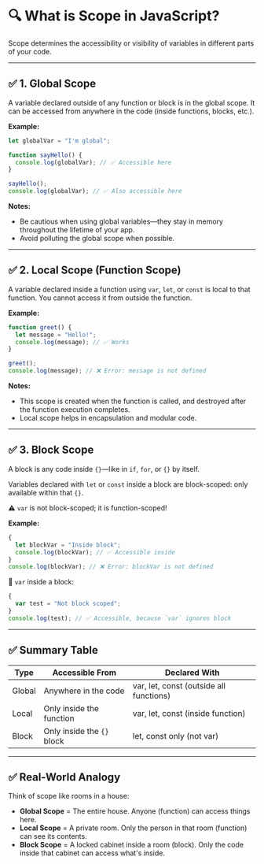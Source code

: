 # 🔍 What is Scope in JavaScript?

Scope determines the accessibility or visibility of variables in different parts of your code.

---

## ✅ 1. Global Scope

A variable declared outside of any function or block is in the global scope. It can be accessed from anywhere in the code (inside functions, blocks, etc.).

**Example:**

```javascript
let globalVar = "I'm global";

function sayHello() {
  console.log(globalVar); // ✅ Accessible here
}

sayHello();
console.log(globalVar); // ✅ Also accessible here
```

**Notes:**

- Be cautious when using global variables—they stay in memory throughout the lifetime of your app.
- Avoid polluting the global scope when possible.

---

## ✅ 2. Local Scope (Function Scope)

A variable declared inside a function using `var`, `let`, or `const` is local to that function. You cannot access it from outside the function.

**Example:**

```javascript
function greet() {
  let message = "Hello!";
  console.log(message); // ✅ Works
}

greet();
console.log(message); // ❌ Error: message is not defined
```

**Notes:**

- This scope is created when the function is called, and destroyed after the function execution completes.
- Local scope helps in encapsulation and modular code.

---

## ✅ 3. Block Scope

A block is any code inside `{}`—like in `if`, `for`, or `{}` by itself.

Variables declared with `let` or `const` inside a block are block-scoped: only available within that `{}`.

⚠️ `var` is not block-scoped; it is function-scoped!

**Example:**

```javascript
{
  let blockVar = "Inside block";
  console.log(blockVar); // ✅ Accessible inside
}
console.log(blockVar); // ❌ Error: blockVar is not defined
```

🚫 `var` inside a block:

```javascript
{
  var test = "Not block scoped";
}
console.log(test); // ✅ Accessible, because `var` ignores block
```

---

## ✅ Summary Table

| Type   | Accessible From            | Declared With                           |
| ------ | -------------------------- | --------------------------------------- |
| Global | Anywhere in the code       | var, let, const (outside all functions) |
| Local  | Only inside the function   | var, let, const (inside function)       |
| Block  | Only inside the `{}` block | let, const only (not var)               |

---

## ✅ Real-World Analogy

Think of scope like rooms in a house:

- **Global Scope** = The entire house. Anyone (function) can access things here.
- **Local Scope** = A private room. Only the person in that room (function) can see its contents.
- **Block Scope** = A locked cabinet inside a room (block). Only the code inside that cabinet can access what's inside.
